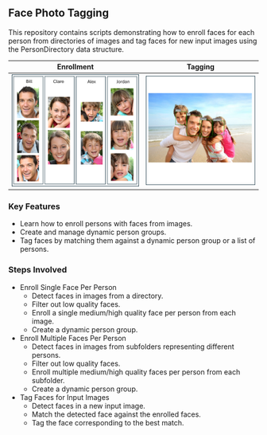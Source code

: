 
## Face Photo Tagging

This repository contains scripts demonstrating how to enroll faces for each person from directories of images and tag faces for new input images using the PersonDirectory data structure.

| Enrollment | Tagging |
| :-: | :-: |
| ![DPG_enrollment.png](DPG_enrollment.png) | ![DPG_tagging.png](DPG_tagging.png) |


### Key Features

* Learn how to enroll persons with faces from images.
* Create and manage dynamic person groups.
* Tag faces by matching them against a dynamic person group or a list of persons.

### Steps Involved

* Enroll Single Face Per Person
    * Detect faces in images from a directory.
    * Filter out low quality faces.
    * Enroll a single medium/high quality face per person from each image.
    * Create a dynamic person group.
* Enroll Multiple Faces Per Person
    * Detect faces in images from subfolders representing different persons.
    * Filter out low quality faces.
    * Enroll multiple medium/high quality faces per person from each subfolder.
    * Create a dynamic person group.
* Tag Faces for Input Images
    * Detect faces in a new input image.
    * Match the detected face against the enrolled faces.
    * Tag the face corresponding to the best match.